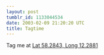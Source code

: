 ```yaml
---
layout: post
tumblr_id: 1133044534  
date: 2003-02-09 21:20:20 UTC
title: Tagtime
---
```


Tag me at <a href="http://www.maporama.com/share/map.asp?SESSIONID=%7B44AFEFFC-54CE-4D02-B030-356EB094C73A%7D&COUNTRYCODE=SE&_XgoGCAddress=f%F6reningsgatan&Zip=46130&State=&_XgoGCTownName=Trollh%E4ttan&quality=4&POOCODE=&SEARCH_ADDRESS.x=0&SEARCH_ADDRESS.y=0" target="_blank">Lat 58.2843, Long 12.2881</a>
